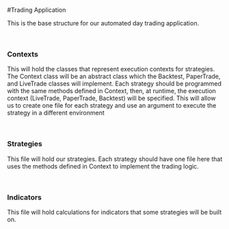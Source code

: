 #Trading Application

This is the base structure for our automated day trading application. 

<br>

### Contexts
This will hold the classes that represent execution contexts for strategies.
The Context class will be an abstract class which the Backtest, PaperTrade, and LiveTrade classes will implement.
Each strategy should be programmed with the same methods defined in Context, then, at runtime, 
the execution context (LiveTrade, PaperTrade, Backtest) will be specified.
This will allow us to create one file for each strategy and use an argument to 
execute the strategy in a different environment

<br>

### Strategies
This file will hold our strategies. Each strategy should have one file
here that uses the methods defined in Context to implement
the trading logic.

<br>

### Indicators
This file will hold calculations for indicators that some 
strategies will be built on.